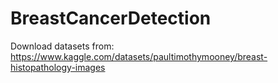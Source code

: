 # BreastCancerDetection

Download datasets from: https://www.kaggle.com/datasets/paultimothymooney/breast-histopathology-images